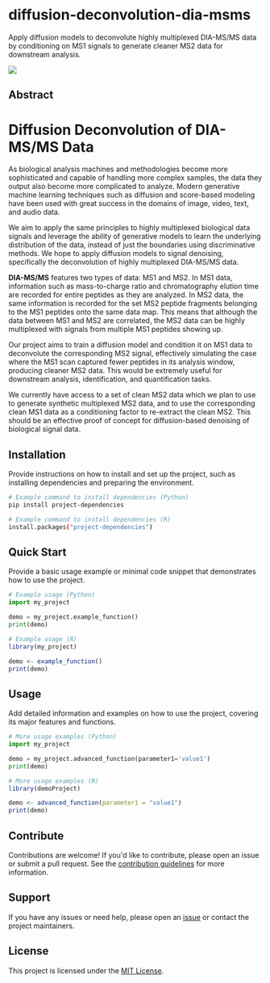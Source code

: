 # diffusion-deconvolution-dia-msms

Apply diffusion models to deconvolute highly multiplexed DIA-MS/MS data by conditioning on MS1 signals to generate cleaner MS2 data for downstream analysis.

![](https://img.shields.io/badge/License-BSD--3--Clause-blue?style=for-the-badge)

## Abstract

# Diffusion Deconvolution of DIA-MS/MS Data

As biological analysis machines and methodologies become more sophisticated and capable of handling more complex samples, the data they output also become more complicated to analyze. Modern generative machine learning techniques such as diffusion and score-based modeling have been used with great success in the domains of image, video, text, and audio data.

We aim to apply the same principles to highly multiplexed biological data signals and leverage the ability of generative models to learn the underlying distribution of the data, instead of just the boundaries using discriminative methods. We hope to apply diffusion models to signal denoising, specifically the deconvolution of highly multiplexed DIA-MS/MS data.

**DIA-MS/MS** features two types of data: MS1 and MS2. In MS1 data, information such as mass-to-charge ratio and chromatography elution time are recorded for entire peptides as they are analyzed. In MS2 data, the same information is recorded for the set MS2 peptide fragments belonging to the MS1 peptides onto the same data map. This means that although the data between MS1 and MS2 are correlated, the MS2 data can be highly multiplexed with signals from multiple MS1 peptides showing up.

Our project aims to train a diffusion model and condition it on MS1 data to deconvolute the corresponding MS2 signal, effectively simulating the case where the MS1 scan captured fewer peptides in its analysis window, producing cleaner MS2 data. This would be extremely useful for downstream analysis, identification, and quantification tasks.

We currently have access to a set of clean MS2 data which we plan to use to generate synthetic multiplexed MS2 data, and to use the corresponding clean MS1 data as a conditioning factor to re-extract the clean MS2. This should be an effective proof of concept for diffusion-based denoising of biological signal data.

## Installation

Provide instructions on how to install and set up the project, such as installing dependencies and preparing the environment.

```bash
# Example command to install dependencies (Python)
pip install project-dependencies

# Example command to install dependencies (R)
install.packages("project-dependencies")
```

## Quick Start

Provide a basic usage example or minimal code snippet that demonstrates how to use the project.

```python
# Example usage (Python)
import my_project

demo = my_project.example_function()
print(demo)
```
```r
# Example usage (R)
library(my_project)

demo <- example_function()
print(demo)
```

## Usage

Add detailed information and examples on how to use the project, covering its major features and functions.

```python
# More usage examples (Python)
import my_project

demo = my_project.advanced_function(parameter1='value1')
print(demo)
```
```r
# More usage examples (R)
library(demoProject)

demo <- advanced_function(parameter1 = "value1")
print(demo)
```

## Contribute

Contributions are welcome! If you'd like to contribute, please open an issue or submit a pull request. See the [contribution guidelines](CONTRIBUTING.md) for more information.

## Support

If you have any issues or need help, please open an [issue](https://github.com/hackbio-ca/diffusion-deconvolution-dia-msms/issues) or contact the project maintainers.

## License

This project is licensed under the [MIT License](LICENSE).
